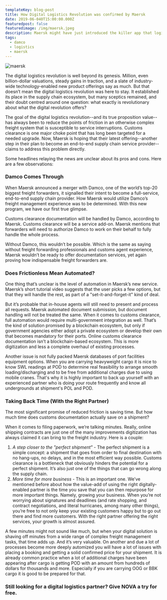 ```yaml
---
templateKey: blog-post
title: How Digital Logistics Revolution was confirmed by Maersk
date: 2019-06-040T15:00:00.000Z
featuredpost: false
featuredimage: /img/maersk.jpeg
description: Maersk might have just introduced the killer app that logistics’ digitization needed. Earlier this year, the freight giant launched online customs clearance documentation, available at first in select European markets.
tags:
  - damco
  - logistics
  - maersk
---
```

![maersk](/img/maersk.jpeg)

The digital logistics revolution is well beyond its genesis. Million, even billion-dollar valuations, steady gains in traction, and a slate of industry-wide technology-enabled new product offerings say as much. But that doesn’t mean the digital logistics revolution was here to stay. It established its place in the supply chain ecosystem, but many sceptics remained, and their doubt centred around one question: what exactly is revolutionary about what the digital revolution offers?

The goal of the digital logistics revolution--and its true proposition value--has always been to reduce the points of friction in an otherwise complex freight system that is susceptible to service interruptions. Customs clearance is one major choke point that has long been targeted for a needed upgrade. Now, Maersk is hoping that their latest offering--another step in their plan to become an end-to-end supply chain service provider--claims to address this problem directly.

Some headlines relaying the news are unclear about its pros and cons. Here are a few observations:

### Damco Comes Through

When Maersk announced a merger with Damco, one of the world’s top-20 biggest freight forwarders, it signalled their intent to become a full-service, end-to-end supply chain provider. How Maersk would utilize Damco’s freight management experience was to be determined. With this new program, we have our first true glimpse.

Customs clearance documentation will be handled by Damco, according to Maersk. Customs clearance will be a service add-on. Maersk mentions that forwarders will need to authorize Damco to work on their behalf to fully handle the whole process.

Without Damco, this wouldn’t be possible. Which is the same as saying without freight forwarding professionals and customs agent experience, Maersk wouldn’t be ready to offer documentation services, yet again proving how indispensable freight forwarders are.

### Does Frictionless Mean Automated?

One thing that’s unclear is the level of automation in Maersk’s new service. Maersk’s short tutorial video suggests that the user picks a few options, but that they will handle the rest, as part of a "set-it-and-forget-it" kind of deal.

But it’s probable that in-house agents will still need to present and process all requests. Maersk automated document submission, but document handling will not be treated the same. When it comes to customs clearance, full automation would require multi-government integration as well. That’s the kind of solution promised by a blockchain ecosystem, but only if government agencies either adopt a private ecosystem or develop their own that becomes mandatory for their ports. Online customs clearance documentation isn’t a blockchain-based ecosystem. This is more digitization and less a complete overhaul of existing processes.

Another issue is not fully packed Maersk databases of port facilities equipment options. When you are carrying heavyweight cargo it is nice to know SWL readings at POD to determine real feasibility to arrange smooth loading/discharging and to be free from additional charges due to using mobile cranes. That's why it is highly important to back up yourself with an experienced partner who is doing your route frequently and know all undergrounds at shipment's POL and POD.

### Taking Back Time (With the Right Partner)

The most significant promise of reduced friction is saving time. But how much time does customs documentation actually save on a shipment?

When it comes to filing paperwork, we’re talking minutes. Really, online shipping contracts are just one of the many improvements digitization has always claimed it can bring to the freight industry. Here is a couple:
1. _A step closer to the "perfect shipment"_ - The perfect shipment is a simple concept: a shipment that goes from order to final destination with no hang-ups, no delays, and in the most efficient way possible. Customs clearance is a bottleneck that obviously hinders the potential for a perfect shipment. It’s also just one of the things that can go wrong along the supply chain.
2. _More time for more business_ - This is an important one. We’ve mentioned before about how the value-add of using the right digitally-enabled partner is the time you save that you can then repurpose for more important things. Namely, growing your business. When you’re not worrying about signatures and deadlines (and rate shopping, and contract negotiations, and literal hurricanes, among many other things), you’re free to not only keep your existing customers happy but to go out there and find more customers. With the right partner offering the right services, your growth is almost assured.

A few minutes might not sound like much, but when your digital solution is shaving off minutes from a wide range of complex freight management tasks, that time adds up. And it’s very valuable.
On another and due a lot of processes become more deeply automized you will have a lot of issues with placing a booking and getting a solid confirmed price for your shipment. It is already common practice when a lot of additional charges have been appearing after cargo is getting POD with an amount from hundreds of dollars for thousands and more. Especially if you are carrying OOG or BBK cargo it is good to be prepared for that.
  

### Still looking for a digital logistics partner? Give NOVA a try for free.